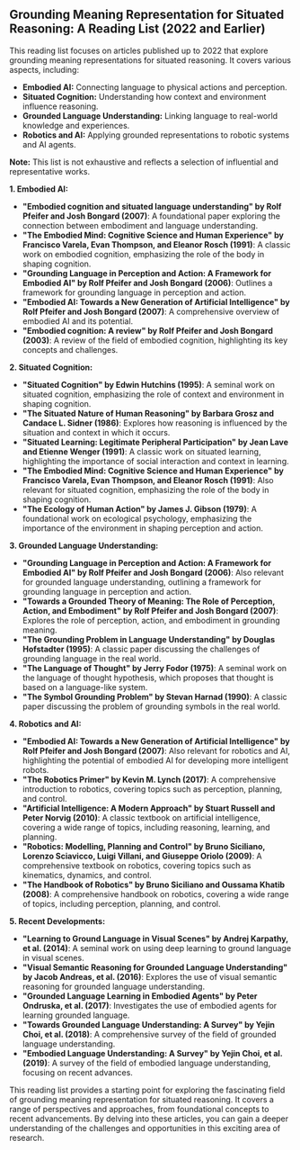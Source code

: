 ## Grounding Meaning Representation for Situated Reasoning: A Reading List (2022 and Earlier)

This reading list focuses on articles published up to 2022 that explore grounding meaning representations for situated reasoning. It covers various aspects, including:

* **Embodied AI:** Connecting language to physical actions and perception.
* **Situated Cognition:** Understanding how context and environment influence reasoning.
* **Grounded Language Understanding:** Linking language to real-world knowledge and experiences.
* **Robotics and AI:** Applying grounded representations to robotic systems and AI agents.

**Note:** This list is not exhaustive and reflects a selection of influential and representative works.

**1. Embodied AI:**

* **"Embodied cognition and situated language understanding" by Rolf Pfeifer and Josh Bongard (2007)**: A foundational paper exploring the connection between embodiment and language understanding.
* **"The Embodied Mind: Cognitive Science and Human Experience" by Francisco Varela, Evan Thompson, and Eleanor Rosch (1991)**: A classic work on embodied cognition, emphasizing the role of the body in shaping cognition.
* **"Grounding Language in Perception and Action: A Framework for Embodied AI" by Rolf Pfeifer and Josh Bongard (2006)**: Outlines a framework for grounding language in perception and action.
* **"Embodied AI: Towards a New Generation of Artificial Intelligence" by Rolf Pfeifer and Josh Bongard (2007)**: A comprehensive overview of embodied AI and its potential.
* **"Embodied cognition: A review" by Rolf Pfeifer and Josh Bongard (2003)**: A review of the field of embodied cognition, highlighting its key concepts and challenges.

**2. Situated Cognition:**

* **"Situated Cognition" by Edwin Hutchins (1995)**: A seminal work on situated cognition, emphasizing the role of context and environment in shaping cognition.
* **"The Situated Nature of Human Reasoning" by Barbara Grosz and Candace L. Sidner (1986)**: Explores how reasoning is influenced by the situation and context in which it occurs.
* **"Situated Learning: Legitimate Peripheral Participation" by Jean Lave and Etienne Wenger (1991)**: A classic work on situated learning, highlighting the importance of social interaction and context in learning.
* **"The Embodied Mind: Cognitive Science and Human Experience" by Francisco Varela, Evan Thompson, and Eleanor Rosch (1991)**: Also relevant for situated cognition, emphasizing the role of the body in shaping cognition.
* **"The Ecology of Human Action" by James J. Gibson (1979)**: A foundational work on ecological psychology, emphasizing the importance of the environment in shaping perception and action.

**3. Grounded Language Understanding:**

* **"Grounding Language in Perception and Action: A Framework for Embodied AI" by Rolf Pfeifer and Josh Bongard (2006)**: Also relevant for grounded language understanding, outlining a framework for grounding language in perception and action.
* **"Towards a Grounded Theory of Meaning: The Role of Perception, Action, and Embodiment" by Rolf Pfeifer and Josh Bongard (2007)**: Explores the role of perception, action, and embodiment in grounding meaning.
* **"The Grounding Problem in Language Understanding" by Douglas Hofstadter (1995)**: A classic paper discussing the challenges of grounding language in the real world.
* **"The Language of Thought" by Jerry Fodor (1975)**: A seminal work on the language of thought hypothesis, which proposes that thought is based on a language-like system.
* **"The Symbol Grounding Problem" by Stevan Harnad (1990)**: A classic paper discussing the problem of grounding symbols in the real world.

**4. Robotics and AI:**

* **"Embodied AI: Towards a New Generation of Artificial Intelligence" by Rolf Pfeifer and Josh Bongard (2007)**: Also relevant for robotics and AI, highlighting the potential of embodied AI for developing more intelligent robots.
* **"The Robotics Primer" by Kevin M. Lynch (2017)**: A comprehensive introduction to robotics, covering topics such as perception, planning, and control.
* **"Artificial Intelligence: A Modern Approach" by Stuart Russell and Peter Norvig (2010)**: A classic textbook on artificial intelligence, covering a wide range of topics, including reasoning, learning, and planning.
* **"Robotics: Modelling, Planning and Control" by Bruno Siciliano, Lorenzo Sciavicco, Luigi Villani, and Giuseppe Oriolo (2009)**: A comprehensive textbook on robotics, covering topics such as kinematics, dynamics, and control.
* **"The Handbook of Robotics" by Bruno Siciliano and Oussama Khatib (2008)**: A comprehensive handbook on robotics, covering a wide range of topics, including perception, planning, and control.

**5. Recent Developments:**

* **"Learning to Ground Language in Visual Scenes" by Andrej Karpathy, et al. (2014)**: A seminal work on using deep learning to ground language in visual scenes.
* **"Visual Semantic Reasoning for Grounded Language Understanding" by Jacob Andreas, et al. (2016)**: Explores the use of visual semantic reasoning for grounded language understanding.
* **"Grounded Language Learning in Embodied Agents" by Peter Ondruska, et al. (2017)**: Investigates the use of embodied agents for learning grounded language.
* **"Towards Grounded Language Understanding: A Survey" by Yejin Choi, et al. (2018)**: A comprehensive survey of the field of grounded language understanding.
* **"Embodied Language Understanding: A Survey" by Yejin Choi, et al. (2019)**: A survey of the field of embodied language understanding, focusing on recent advances.

This reading list provides a starting point for exploring the fascinating field of grounding meaning representation for situated reasoning. It covers a range of perspectives and approaches, from foundational concepts to recent advancements. By delving into these articles, you can gain a deeper understanding of the challenges and opportunities in this exciting area of research.
